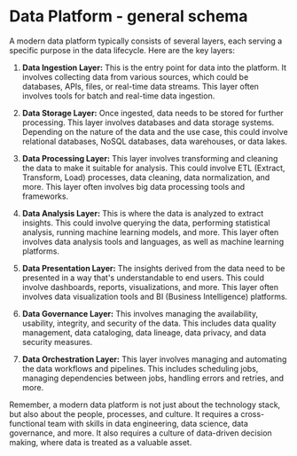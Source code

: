 # Data Platform - general schema

A modern data platform typically consists of several layers, each serving a specific purpose in the data lifecycle. Here are the key layers:

1. **Data Ingestion Layer:** This is the entry point for data into the platform. It involves collecting data from various sources, which could be databases, APIs, files, or real-time data streams. This layer often involves tools for batch and real-time data ingestion.

2. **Data Storage Layer:** Once ingested, data needs to be stored for further processing. This layer involves databases and data storage systems. Depending on the nature of the data and the use case, this could involve relational databases, NoSQL databases, data warehouses, or data lakes.

3. **Data Processing Layer:** This layer involves transforming and cleaning the data to make it suitable for analysis. This could involve ETL (Extract, Transform, Load) processes, data cleaning, data normalization, and more. This layer often involves big data processing tools and frameworks.

4. **Data Analysis Layer:** This is where the data is analyzed to extract insights. This could involve querying the data, performing statistical analysis, running machine learning models, and more. This layer often involves data analysis tools and languages, as well as machine learning platforms.

5. **Data Presentation Layer:** The insights derived from the data need to be presented in a way that's understandable to end users. This could involve dashboards, reports, visualizations, and more. This layer often involves data visualization tools and BI (Business Intelligence) platforms.

6. **Data Governance Layer:** This involves managing the availability, usability, integrity, and security of the data. This includes data quality management, data cataloging, data lineage, data privacy, and data security measures.

7. **Data Orchestration Layer:** This layer involves managing and automating the data workflows and pipelines. This includes scheduling jobs, managing dependencies between jobs, handling errors and retries, and more.

Remember, a modern data platform is not just about the technology stack, but also about the people, processes, and culture. It requires a cross-functional team with skills in data engineering, data science, data governance, and more. It also requires a culture of data-driven decision making, where data is treated as a valuable asset.